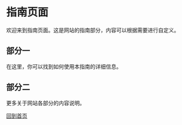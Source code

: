 # 指南页面

欢迎来到指南页面。这是网站的指南部分，内容可以根据需要进行自定义。

## 部分一
在这里，你可以找到如何使用本指南的详细信息。

## 部分二
更多关于网站各部分的内容说明。

[回到首页](/)
